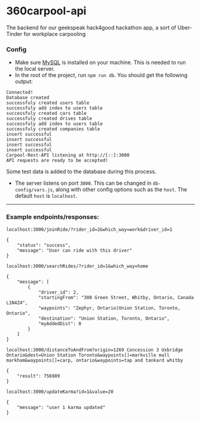 # 360carpool-api
The backend for our geekspeak hack4good hackathon app, a sort of Uber-Tinder for workplace carpooling

### Config
- Make sure <a href='https://www.mysql.com/downloads/'>MySQL</a> is installed on your machine. This is needed to run the local server.
- In the root of the project, run `npm run db`. You should get the following output:
```
Connected!
Database created
successfuly created users table
successfuly add index to users table
successfuly created cars table
successfuly created drives table
successfuly add index to users table
successfuly created companies table
insert successful
insert successful
insert successful
insert successful
Carpool-Rest-API listening at http://[::]:3000
API requests are ready to be accepted!
```
Some test data is added to the database during this process.
- The server listens on port `3000`. This can be changed in `db-config/vars.js`, along with other config options such as the `host`. The default `host` is `localhost`.

---

### Example endpoints/responses:

`localhost:3000/joinRide/?rider_id=2&which_way=work&driver_id=1`
```
{
    "status": "success",
    "message": "User can ride with this driver"
}
```

`localhost:3000/searchRides/?rider_id=1&which_way=home`
```
{
    "message": [
        {
            "driver_id": 2,
            "startingFrom": "300 Green Street, Whitby, Ontario, Canada L1N4Z4",
            "waypoints": "Zephyr, Ontario|Union Station, Toronto, Ontario",
            "destination": "Union Station, Toronto, Ontario",
            "myAddedDist": 0
        }
    ]
}
```

`localhost:3000/distanceToAndFrom?origin=1269 Concession 3 Uxbridge Ontario&dest=Union Station Toronto&waypoints[]=markville mall markham&waypoints[]=carp, ontario&waypoints=tap and tankard whitby`
```
{
    "result": 756989
}
```

`localhost:3000/updateKarma?id=1&value=20`
```
{
    "message": "user 1 karma updated"
}
```
